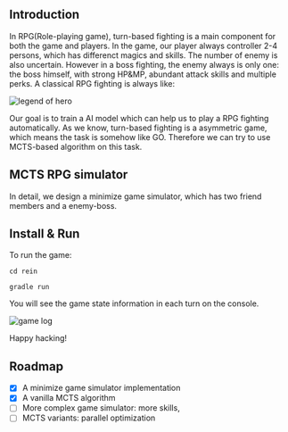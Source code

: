 ## Introduction

In RPG(Role-playing game), turn-based fighting is a main component for both the game and players. In the game, our player always controller 2-4 persons, which has differenct magics and skills. The number of enemy is also uncertain. However in a boss fighting, the enemy always is only one: the boss himself, with strong HP&MP, abundant attack skills and multiple perks. A classical RPG fighting is always like: 

![legend of hero](https://i.imgur.com/M4QEqcL.jpg)

 Our goal is to train a AI model which can help us to play a RPG fighting automatically. As we know, turn-based fighting is a asymmetric game, which means the task is somehow like GO. Therefore we can try to use MCTS-based algorithm on this task.


## MCTS RPG simulator

In detail, we design a minimize game simulator, which has two friend members and a enemy-boss.


## Install & Run

To run the game:
```
cd rein

gradle run
```

You will see the game state information in each turn on the console.

![game log](https://i.imgur.com/cKkGQWn.jpg)

Happy hacking!

## Roadmap

* [x] A minimize game simulator implementation
* [x] A vanilla MCTS algorithm
* [ ] More complex game simulator: more skills, 
* [ ] MCTS variants: parallel optimization 
